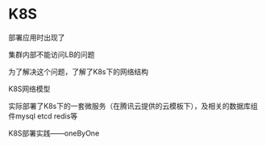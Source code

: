 # K8S

部署应用时出现了

集群内部不能访问LB的问题

为了解决这个问题，了解了K8s下的网络结构

K8S网络模型

实际部署了K8s下的一套微服务（在腾讯云提供的云模板下），及相关的数据库组件mysql etcd redis等

K8S部署实践——oneByOne
